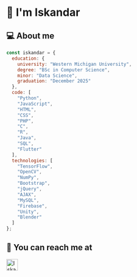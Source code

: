 # &#128126; I'm Iskandar

<h2 align="left">&#128187; About me</h2>

```javascript
const iskandar = {
  education: {
    university: "Western Michigan University",
    degree: "BSc in Computer Science",
    minor: "Data Science",
    graduation: "December 2025"
  },
  code: [
    "Python",
    "JavaScript",
    "HTML",
    "CSS",
    "PHP",
    "C",
    "R",
    "Java",
    "SQL",
    "Flutter"
  ],
  technologies: [
    "TensorFlow",
    "OpenCV",
    "NumPy",
    "Bootstrap",
    "jQuery",
    "AJAX",
    "MySQL",
    "Firebase",
    "Unity",
    "Blender"
  ]
};
```

<h2 align="left">&#128242; You can reach me at</h2>

<p align="left">
  <a href="https://www.linkedin.com/in/iskandar-kholmatov-b61ba51ab/"  target="_blank">
    <img src="https://www.vectorlogo.zone/logos/linkedin/linkedin-icon.svg" alt="Iskandar Kholmatov's LinkedIn Profile" height="30" width="30">
  </a>
</p>
